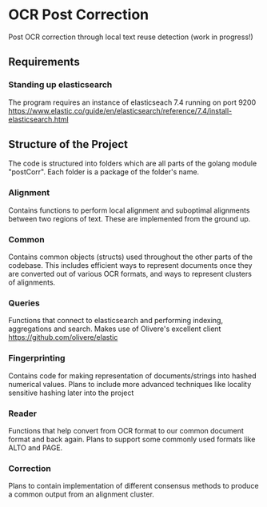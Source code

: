 # OCR Post Correction
Post OCR correction through local text reuse detection (work in progress!)

## Requirements 

### Standing up elasticsearch

The program requires an instance of elasticseach 7.4 running on port 9200
https://www.elastic.co/guide/en/elasticsearch/reference/7.4/install-elasticsearch.html


## Structure of the Project

The code is structured into folders which are all parts of the golang module "postCorr".
Each folder is a package of the folder's name.

### Alignment 

Contains functions to perform local alignment and suboptimal alignments between
two regions of text. These are implemented from the ground up.

### Common

Contains common objects (structs) used throughout the other parts of the codebase.
This includes efficient ways to represent documents once they are converted out of various
OCR formats, and ways to represent clusters of alignments.

### Queries

Functions that connect to elasticsearch and performing indexing, aggregations and search.
Makes use of Olivere's excellent client https://github.com/olivere/elastic
 
### Fingerprinting
 
 Contains code for making representation of documents/strings into hashed numerical values. Plans to include more advanced
 techniques like locality sensitive hashing later into the project
 
### Reader

Functions that help convert from OCR format to our common document format and back again. Plans to support some commonly used formats like 
ALTO and PAGE.

### Correction

Plans to contain implementation of different consensus methods to produce a common output from an alignment cluster.
